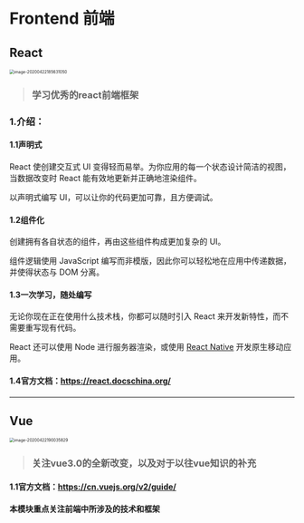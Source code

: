 # Frontend 前端



## React

<img src="../../../../Library/Application Support/typora-user-images/image-20200422185631050.png" alt="image-20200422185631050" style="zoom:50%;" />

> ### 学习优秀的react前端框架



### 1.介绍：

#### 1.1声明式

React 使创建交互式 UI 变得轻而易举。为你应用的每一个状态设计简洁的视图，当数据改变时 React 能有效地更新并正确地渲染组件。

以声明式编写 UI，可以让你的代码更加可靠，且方便调试。

#### 1.2组件化

创建拥有各自状态的组件，再由这些组件构成更加复杂的 UI。

组件逻辑使用 JavaScript 编写而非模版，因此你可以轻松地在应用中传递数据，并使得状态与 DOM 分离。

#### 1.3一次学习，随处编写

无论你现在正在使用什么技术栈，你都可以随时引入 React 来开发新特性，而不需要重写现有代码。

React 还可以使用 Node 进行服务器渲染，或使用 [React Native](https://reactnative.dev/) 开发原生移动应用。

#### 1.4官方文档：https://react.docschina.org/





<hr>



## Vue

<img src="../../../../Library/Application Support/typora-user-images/image-20200422190035829.png" alt="image-20200422190035829" style="zoom:50%;" />

> ### 关注vue3.0的全新改变，以及对于以往vue知识的补充



#### 1.1官方文档：https://cn.vuejs.org/v2/guide/



**本模块重点关注前端中所涉及的技术和框架**

